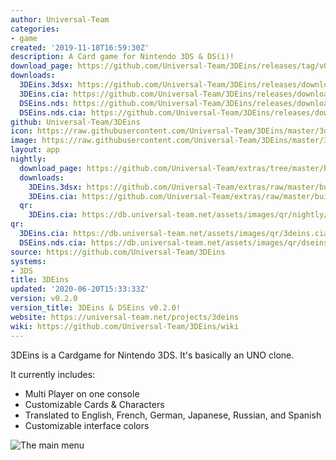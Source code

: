 ```yaml
---
author: Universal-Team
categories:
- game
created: '2019-11-18T16:59:30Z'
description: A Card game for Nintendo 3DS & DS(i)!
download_page: https://github.com/Universal-Team/3DEins/releases/tag/v0.2.0
downloads:
  3DEins.3dsx: https://github.com/Universal-Team/3DEins/releases/download/v0.2.0/3DEins.3dsx
  3DEins.cia: https://github.com/Universal-Team/3DEins/releases/download/v0.2.0/3DEins.cia
  DSEins.nds: https://github.com/Universal-Team/3DEins/releases/download/v0.2.0/DSEins.nds
  DSEins.nds.cia: https://github.com/Universal-Team/3DEins/releases/download/v0.2.0/DSEins.nds.cia
github: Universal-Team/3DEins
icon: https://raw.githubusercontent.com/Universal-Team/3DEins/master/3ds/app/icon.png
image: https://raw.githubusercontent.com/Universal-Team/3DEins/master/3ds/app/banner.png
layout: app
nightly:
  download_page: https://github.com/Universal-Team/extras/tree/master/builds/3DEins
  downloads:
    3DEins.3dsx: https://github.com/Universal-Team/extras/raw/master/builds/3DEins/3DEins.3dsx
    3DEins.cia: https://github.com/Universal-Team/extras/raw/master/builds/3DEins/3DEins.cia
  qr:
    3DEins.cia: https://db.universal-team.net/assets/images/qr/nightly/3deins.cia.png
qr:
  3DEins.cia: https://db.universal-team.net/assets/images/qr/3deins.cia.png
  DSEins.nds.cia: https://db.universal-team.net/assets/images/qr/dseins.nds.cia.png
source: https://github.com/Universal-Team/3DEins
systems:
- 3DS
title: 3DEins
updated: '2020-06-20T15:33:33Z'
version: v0.2.0
version_title: 3DEins & DSEins v0.2.0!
website: https://universal-team.net/projects/3deins
wiki: https://github.com/Universal-Team/3DEins/wiki
---
```

3DEins is a Cardgame for Nintendo 3DS. It's basically an UNO clone.

It currently includes:
- Multi Player on one console
- Customizable Cards & Characters
- Translated to English, French, German, Japanese, Russian, and Spanish
- Customizable interface colors

![The main menu](https://universal-team.net/images/3deins/mainMenu.png)